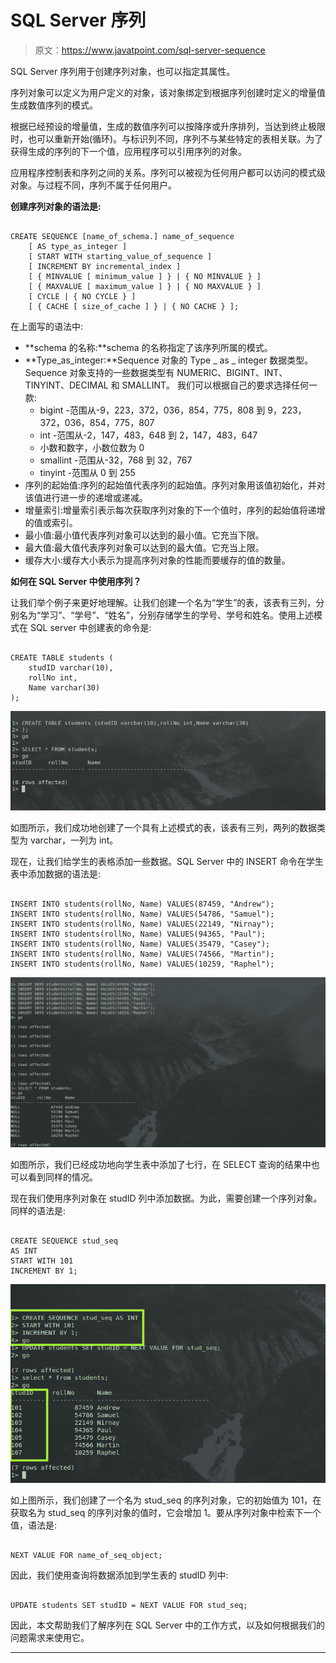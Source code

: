 # SQL Server 序列

> 原文：<https://www.javatpoint.com/sql-server-sequence>

SQL Server 序列用于创建序列对象，也可以指定其属性。

序列对象可以定义为用户定义的对象，该对象绑定到根据序列创建时定义的增量值生成数值序列的模式。

根据已经预设的增量值，生成的数值序列可以按降序或升序排列，当达到终止极限时，也可以重新开始(循环)。与标识列不同，序列不与某些特定的表相关联。为了获得生成的序列的下一个值，应用程序可以引用序列的对象。

应用程序控制表和序列之间的关系。序列可以被视为任何用户都可以访问的模式级对象。与过程不同，序列不属于任何用户。

**创建序列对象的语法是:**

```

CREATE SEQUENCE [name_of_schema.] name_of_sequence  
    [ AS type_as_integer ]  
    [ START WITH starting_value_of_sequence ]  
    [ INCREMENT BY incremental_index ]  
    [ { MINVALUE [ minimum_value ] } | { NO MINVALUE } ]  
    [ { MAXVALUE [ maximum_value ] } | { NO MAXVALUE } ]  
    [ CYCLE | { NO CYCLE } ]  
    [ { CACHE [ size_of_cache ] } | { NO CACHE } ];

```

在上面写的语法中:

*   **schema 的名称:**schema 的名称指定了该序列所属的模式。
*   **Type_as_integer:**Sequence 对象的 Type _ as _ integer 数据类型。Sequence 对象支持的一些数据类型有 NUMERIC、BIGINT、INT、TINYINT、DECIMAL 和 SMALLINT。
    我们可以根据自己的要求选择任何一款:
    *   bigint -范围从-9，223，372，036，854，775，808 到 9，223，372，036，854，775，807
    *   int -范围从-2，147，483，648 到 2，147，483，647
    *   小数和数字，小数位数为 0
    *   smallint -范围从-32，768 到 32，767
    *   tinyint -范围从 0 到 255
*   序列的起始值:序列的起始值代表序列的起始值。序列对象用该值初始化，并对该值进行进一步的递增或递减。
*   增量索引:增量索引表示每次获取序列对象的下一个值时，序列的起始值将递增的值或索引。
*   最小值:最小值代表序列对象可以达到的最小值。它充当下限。
*   最大值:最大值代表序列对象可以达到的最大值。它充当上限。
*   缓存大小:缓存大小表示为提高序列对象的性能而要缓存的值的数量。

**如何在 SQL Server 中使用序列？**

让我们举个例子来更好地理解。让我们创建一个名为“学生”的表，该表有三列，分别名为“学习”、“学号”、“姓名”，分别存储学生的学号、学号和姓名。使用上述模式在 SQL server 中创建表的命令是:

```

CREATE TABLE students (
	studID varchar(10),
	rollNo int,
	Name varchar(30)
);

```

![SQL Server Sequence](img/761a5fa6bc0f4fa615bcc92741c0dc4b.png)

如图所示，我们成功地创建了一个具有上述模式的表，该表有三列，两列的数据类型为 varchar，一列为 int。

现在，让我们给学生的表格添加一些数据。SQL Server 中的 INSERT 命令在学生表中添加数据的语法是:

```

INSERT INTO students(rollNo, Name) VALUES(87459, "Andrew");
INSERT INTO students(rollNo, Name) VALUES(54786, "Samuel");
INSERT INTO students(rollNo, Name) VALUES(22149, "Nirnay");
INSERT INTO students(rollNo, Name) VALUES(94365, "Paul");
INSERT INTO students(rollNo, Name) VALUES(35479, "Casey");
INSERT INTO students(rollNo, Name) VALUES(74566, "Martin");
INSERT INTO students(rollNo, Name) VALUES(10259, "Raphel");

```

![SQL Server Sequence](img/1ebf950b45f6d647c820121dd9387ff2.png)

如图所示，我们已经成功地向学生表中添加了七行，在 SELECT 查询的结果中也可以看到同样的情况。

现在我们使用序列对象在 studID 列中添加数据。为此，需要创建一个序列对象。同样的语法是:

```

CREATE SEQUENCE stud_seq 
AS INT
START WITH 101
INCREMENT BY 1;

```

![SQL Server Sequence](img/d3c8c068cc68c20229cb5e787a5025da.png)

如上图所示，我们创建了一个名为 stud_seq 的序列对象，它的初始值为 101，在获取名为 stud_seq 的序列对象的值时，它会增加 1。要从序列对象中检索下一个值，语法是:

```

NEXT VALUE FOR name_of_seq_object;

```

因此，我们使用查询将数据添加到学生表的 studID 列中:

```

UPDATE students SET studID = NEXT VALUE FOR stud_seq;

```

因此，本文帮助我们了解序列在 SQL Server 中的工作方式，以及如何根据我们的问题需求来使用它。

* * *